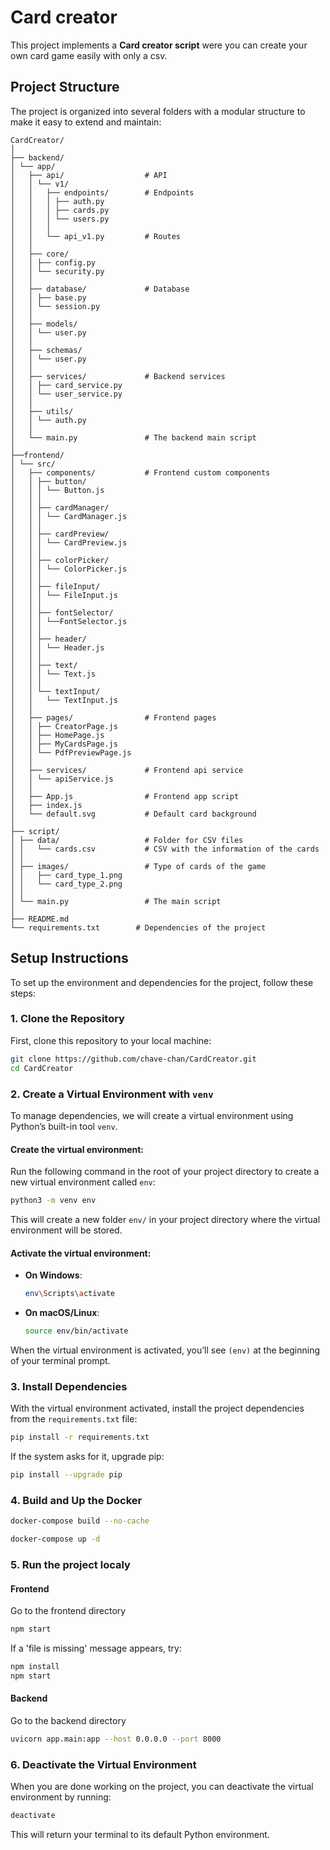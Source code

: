 # Card creator

This project implements a **Card creator script** were you can create your own card game easily with only a csv.

## Project Structure

The project is organized into several folders with a modular structure to make it easy to extend and maintain:

```
CardCreator/
│
├── backend/
│ └── app/
│   ├── api/                  # API
│   │ └── v1/
│   │   ├── endpoints/        # Endpoints
│   │   │ ├── auth.py
│   │   │ ├── cards.py
│   │   │ └── users.py
│   │   │
│   │   └── api_v1.py         # Routes
│   │
│   ├── core/
│   │ ├── config.py
│   │ └── security.py
│   │
│   ├── database/             # Database
│   │ ├── base.py
│   │ └── session.py
│   │
│   ├── models/
│   │ └── user.py
│   │
│   ├── schemas/
│   │ └── user.py
│   │
│   ├── services/             # Backend services
│   │ ├── card_service.py
│   │ └── user_service.py
│   │
│   ├── utils/
│   │ └── auth.py
│   │
│   └── main.py               # The backend main script 
│
├──frontend/
│ └── src/
│   ├── components/           # Frontend custom components
│   │ ├── button/
│   │ │ └── Button.js
│   │ │
│   │ ├── cardManager/
│   │ │ └── CardManager.js
│   │ │
│   │ ├── cardPreview/
│   │ │ └── CardPreview.js
│   │ │
│   │ ├── colorPicker/
│   │ │ └── ColorPicker.js
│   │ │
│   │ ├── fileInput/
│   │ │ └── FileInput.js
│   │ │
│   │ ├── fontSelector/
│   │ │ └──FontSelector.js
│   │ │
│   │ ├── header/
│   │ │ └── Header.js
│   │ │
│   │ ├── text/
│   │ │ └── Text.js
│   │ │
│   │ └── textInput/
│   │   └── TextInput.js
│   │
│   ├── pages/                # Frontend pages
│   │ ├── CreatorPage.js
│   │ ├── HomePage.js
│   │ ├── MyCardsPage.js
│   │ └── PdfPreviewPage.js
│   │
│   ├── services/             # Frontend api service
│   │ └── apiService.js
│   │
│   ├── App.js                # Frontend app script
│   ├── index.js
│   └── default.svg           # Default card background
│
├── script/
│ ├── data/                   # Folder for CSV files
│ │   └── cards.csv           # CSV with the information of the cards 
│ │
│ ├── images/                 # Type of cards of the game
│ │   ├── card_type_1.png        
│ │   └── card_type_2.png  
│ │
│ └── main.py                 # The main script 
│
├── README.md               
└── requirements.txt        # Dependencies of the project
```

## Setup Instructions

To set up the environment and dependencies for the project, follow these steps:

### 1. Clone the Repository

First, clone this repository to your local machine:

```bash
git clone https://github.com/chave-chan/CardCreator.git
cd CardCreator
```

### 2. Create a Virtual Environment with `venv`

To manage dependencies, we will create a virtual environment using Python’s built-in tool `venv`.

#### Create the virtual environment:

Run the following command in the root of your project directory to create a new virtual environment called `env`:

```bash
python3 -m venv env
```

This will create a new folder `env/` in your project directory where the virtual environment will be stored.

#### Activate the virtual environment:

- **On Windows**:
  ```bash
  env\Scripts\activate
  ```

- **On macOS/Linux**:
  ```bash
  source env/bin/activate
  ```

When the virtual environment is activated, you’ll see `(env)` at the beginning of your terminal prompt.

### 3. Install Dependencies

With the virtual environment activated, install the project dependencies from the `requirements.txt` file:

```bash
pip install -r requirements.txt
```

If the system asks for it, upgrade pip:

```bash
pip install --upgrade pip
```

### 4. Build and Up the Docker

```bash
docker-compose build --no-cache
```

```bash
docker-compose up -d
```

### 5. Run the project localy

#### Frontend
Go to the frontend directory

```bash
npm start
```

If a 'file is missing' message appears, try:

```bash
npm install
npm start
```

#### Backend
Go to the backend directory

```bash
uvicorn app.main:app --host 0.0.0.0 --port 8000
```

### 6. Deactivate the Virtual Environment

When you are done working on the project, you can deactivate the virtual environment by running:

```bash
deactivate
```

This will return your terminal to its default Python environment.
